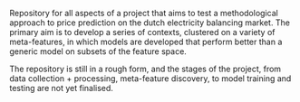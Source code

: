 Repository for all aspects of a project that aims to test a methodological approach to price prediction on the dutch electricity balancing market. The primary aim is to develop a series of contexts, clustered on a variety of meta-features, in which models are developed that perform better than a generic model on subsets of the feature space. 

The repository is still in a rough form, and the stages of the project, from data collection + processing, meta-feature discovery, to model training and testing are not yet finalised.

